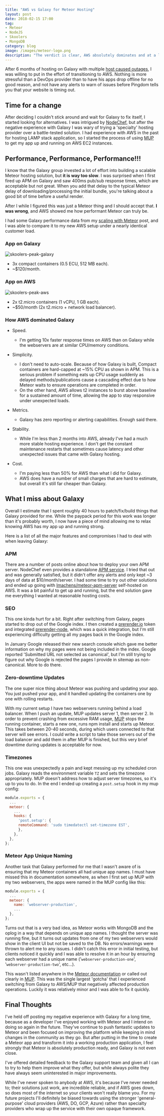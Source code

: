 ```yaml
---
title: "AWS vs Galaxy for Meteor Hosting"
layout: post
date: 2018-02-15 17:00
tag:
- Meteor
- NodeJS
- Skoolers
- MongoDB
category: blog
image: /images/meteor-logo.png
description: "The verdict is clear, AWS absolutely dominates and at a lower price."
---
```


After 6 months of hosting on Galaxy with multiple [host caused outages](/blog/meteor-galaxy-not-production-ready), I was willing to put in the effort of transitioning to AWS. Nothing is more stressful than a DevOps provider than to have his apps drop offline for no good reason, and not have any alerts to warn of issues before Pingdom tells you that your website is timing out.

## Time for a change

After deciding I couldn't stick around and wait for Galaxy to fix itself, I started looking for alternatives. I was intrigued by [NodeChef](https://www.nodechef.com/), but after the negative experience with Galaxy I was wary of trying a 'specialty' hosting provider over a battle-tested solution. I had experience with AWS in the past for hosting LAMP stack application, so I started the process of using [MUP](http://meteor-up.com/) to get my app up and running on AWS EC2 instances.

## Performance, Performance, Performance!!!

I know that the Galaxy group invested a lot of effort into building a scalable Meteor hosting solution, but **it is way too slow**. I was surprised when I first fired up APM on Galaxy and saw 400ms pub/sub response times, which are acceptable but not great. When you add that delay to the typical Meteor delay of downloading/processing the initial bundle, you're talking about a good bit of time before a useful render.

After I while I figured this was just a Meteor thing and I should accept that. **I was wrong**, and AWS showed me how performant Meteor can truly be.

I had some Galaxy performance data from my [scaling with Meteor](/blog/scaling-with-meteor) post, and I was able to compare it to my new AWS setup under a nearly identical customer load.

### App on Galaxy
![skoolers-peak-galaxy](/images/skoolers-peak-post-oplog.png "Skoolers Peak on Galaxy")

- 3x compact containers (0.5 ECU, 512 MB each).
- ~$120/month.

### App on AWS

![skoolers-peak-aws](/images/skoolers-peak-aws.png "Skoolers Peak on AWS")

- 2x t2.micro containers (1 vCPU, 1 GB each).
- ~$50/month (2x t2.micro + network load balancer). 

### How AWS dominated Galaxy

- Speed.
  - I'm getting 10x faster response times on AWS than on Galaxy while the webservers are at similar CPU/memory conditions.

- Simplicity. 
  - I don't need to auto-scale. Because of how Galaxy is built, Compact containers are hard-capped at ~15% CPU as shown in APM. This is a serious problem if something eats up CPU usage suddenly as delayed methods/publications cause a cascading effect due to how Meteor waits to ensure operations are completed in order.
  - On the other hand, AWS allows t2 instances to burst above baseline for a sustained amount of time, allowing the app to stay responsive under unexpected loads. 

- Metrics.
  - Galaxy has zero reporting or alerting capabilities. Enough said there. 

- Stability.
  - While I'm less than 2 months into AWS, already I've had a much more stable hosting experience. I don't get the constant maintenance restarts that sometimes cause latency and other unexpected issues that came with Galaxy hosting.

- Cost.
  - I'm paying less than 50% for AWS than what I did for Galaxy.
  - AWS does have a number of small charges that are hard to estimate, but overall it's still far cheaper than Galaxy.

## What I miss about Galaxy

Overall I estimate that I spent roughly 40 hours to patch/fix/build things that Galaxy provided for me. While the paypack period for this work was longer than it's probably worth, I now have a piece of mind allowing me to relax knowing AWS has my app up and running strong.

Here is a list of all the major features and compromises I had to deal with when leaving Galaxy:

### APM

There are a number of posts online about how to deploy your own APM server. NodeChef even provides a standalone [APM service](https://www.nodechef.com/docs/node/meteor-apm). I tried that out and was generally satisfied, but it didn't offer any alerts and only kept ~3 days of data at $10/month/server. I had some time to try out other solutions and ended up going with [Imachens/meteor-apm-server](https://github.com/lmachens/meteor-apm-server) self-hosted on AWS. It was a bit painful to get up and running, but the end solution gave me everything I wanted at reasonable hosting costs.

### SEO

This one kinda hurt for a bit. Right after switching from Galaxy, pages started to drop out of the Google index. I then created a [prerender.io](https://prerender.io) token and integrated [prerender-node](https://github.com/prerender/prerender-node), which was a quick integration, but I'm still experiencing difficulty getting all my pages back in the Google index.

In January Google released their new search console which gave me better information on why my pages were not being included in the index. Google reported 'Submitted URL not selected as canonical', but I'm still trying to figure out why Google is rejected the pages I provide in sitemap as non-canonical. More to do there.

### Zero-downtime Updates

The one super nice thing about Meteor was pushing and updating your app. You just pushed your app, and it handled updating the containers one by one with rolling restarts.

With my current setup I have two webservers running behind a load balancer. When I push an update, MUP updates server 1, then server 2. In order to prevent crashing from excessive RAM usage, [MUP](https://github.com/zodern/meteor-up/issues/827#issuecomment-366001159) stops the running container, starts a new one, runs npm install and starts up Meteor. This takes between 20-40 seconds, during which users connected to that server will see errors. I could write a script to take those servers out of the load balancer and add them in after MUP is finished, but this very brief downtime during updates is acceptable for now.

### Timezones

This one was unexpectedly a pain and kept messing up my scheduled cron jobs. Galaxy reads the environment variable `TZ` and sets the timezone appropriately. MUP doesn't address how to adjust server timezones, so it's up to you to do. In the end I ended up creating a `post.setup` hook in my mup config:

```js
module.exports = {
  ...
  meteor: {
    ...
    hooks: {
      'post.setup': {
      remoteCommand: 'sudo timedatectl set-timezone EST',
      },
    },
  },
};
``` 

### Meteor App Unique Naming

Another task that Galaxy performed for me that I wasn't aware of is ensuring that my Meteor containers all had unique app names. I must have missed this in documentation somewhere, as when I first set up MUP with my two webservers, the apps were named in the MUP config like this:

```js
module.exports = {
  ...
  meteor: {
    name: 'webserver-production',
    ...
  },
};
```

Turns out that is a very bad idea, as Meteor works with MongoDB and the oplog in a way that depends on unique app names. I thought the server was running fine, but it turns out updates from one of my two webservers would show in the client UI but not be saved to the DB. No errors/warnings were thrown to alert me to any issues. I didn't catch this error in initial testing, but clients noticed it quickly and I was able to resolve it in an hour by ensuring each webserver had a unique name ('`webserver-production-one`', '`webserver-production-two`', etc...).

This wasn't listed anywhere in the [Meteor documentation](https://guide.meteor.com/deployment.html) or called out clearly in [MUP](http://meteor-up.com/getting-started.html). This was the single largest 'gotcha' that I experienced switching from Galaxy to AWS/MUP that negatively affected production operations. Luckily it was relatively minor and I was able to fix it quickly.

## Final Thoughts

I've held off posting my negative experience with Galaxy for a long time, because as a developer I've enjoyed working with Meteor and I intend on doing so again in the future. They've continue to push fantastic updates to Meteor and been focused on improving the platform while keeping in mind changes in the community as they go. But after putting in the time to create a Meteor app and transform it into a working production application, I feel strongly that Meteor is absolutely production ready, and Galaxy is not even close.

I've offered detailed feedback to the Galaxy support team and given all I can to try to help them improve what they offer, but while always polite they have always seem uninterested in major improvements.

While I've never spoken to anybody at AWS, it's because I've never needed to; their solutions just work, are incredible reliable, and if AWS goes down, so does most of the internet so your clients won't really blame you. For my future projects I'll definitely be biased towards using the stronger 'general-purpose' cloud providers (AWS, DO, GCP, Azure) rather than specialty providers who wrap up the service with their own opaque framework.
